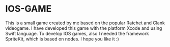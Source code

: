 # IOS-GAME
This is a small game created by me based on the popular Ratchet and Clank videogame. I have developed this game with the platform Xcode and using Swift language. To develop IOS games, also I needed the framework SpriteKit, which is based on nodes. I hope you like it :)
